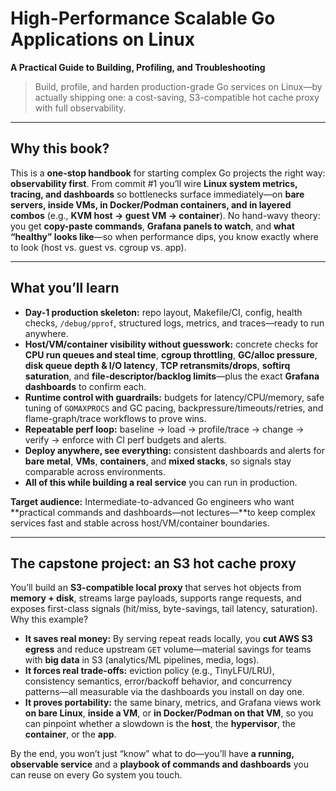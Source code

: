 # High-Performance Scalable Go Applications on Linux

**A Practical Guide to Building, Profiling, and Troubleshooting**

> Build, profile, and harden production-grade Go services on Linux—by actually shipping one: a cost-saving, S3-compatible hot cache proxy with full observability.

---

## Why this book?

This is a **one-stop handbook** for starting complex Go projects the right way: **observability first**. From commit #1 you’ll wire **Linux system metrics, tracing, and dashboards** so bottlenecks surface immediately—on **bare servers, inside VMs, in Docker/Podman containers, and in layered combos** (e.g., **KVM host → guest VM → container**). No hand-wavy theory: you get **copy-paste commands**, **Grafana panels to watch**, and **what “healthy” looks like**—so when performance dips, you know exactly where to look (host vs. guest vs. cgroup vs. app).

---

## What you’ll learn

* **Day-1 production skeleton:** repo layout, Makefile/CI, config, health checks, `/debug/pprof`, structured logs, metrics, and traces—ready to run anywhere.
* **Host/VM/container visibility without guesswork:** concrete checks for **CPU run queues and steal time**, **cgroup throttling**, **GC/alloc pressure**, **disk queue depth & I/O latency**, **TCP retransmits/drops**, **softirq saturation**, and **file-descriptor/backlog limits**—plus the exact **Grafana dashboards** to confirm each.
* **Runtime control with guardrails:** budgets for latency/CPU/memory, safe tuning of `GOMAXPROCS` and GC pacing, backpressure/timeouts/retries, and flame-graph/trace workflows to prove wins.
* **Repeatable perf loop:** baseline → load → profile/trace → change → verify → enforce with CI perf budgets and alerts.
* **Deploy anywhere, see everything:** consistent dashboards and alerts for **bare metal**, **VMs**, **containers**, and **mixed stacks**, so signals stay comparable across environments.
* **All of this while building a real service** you can run in production.

**Target audience:** Intermediate-to-advanced Go engineers who want **practical commands and dashboards—not lectures—**to keep complex services fast and stable across host/VM/container boundaries.

---

## The capstone project: an S3 hot cache proxy

You’ll build an **S3-compatible local proxy** that serves hot objects from **memory + disk**, streams large payloads, supports range requests, and exposes first-class signals (hit/miss, byte-savings, tail latency, saturation). Why this example?

* **It saves real money:** By serving repeat reads locally, you **cut AWS S3 egress** and reduce upstream `GET` volume—material savings for teams with **big data** in S3 (analytics/ML pipelines, media, logs).
* **It forces real trade-offs:** eviction policy (e.g., TinyLFU/LRU), consistency semantics, error/backoff behavior, and concurrency patterns—all measurable via the dashboards you install on day one.
* **It proves portability:** the same binary, metrics, and Grafana views work **on bare Linux**, **inside a VM**, or **in Docker/Podman on that VM**, so you can pinpoint whether a slowdown is the **host**, the **hypervisor**, the **container**, or the **app**.

By the end, you won’t just “know” what to do—you’ll have **a running, observable service** and a **playbook of commands and dashboards** you can reuse on every Go system you touch.
